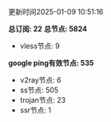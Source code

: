 更新时间2025-01-09 10:51:16

**总订阅: 22**
**总节点: 5824**
- vless节点: 9

**google ping有效节点: 535**
- v2ray节点: 6
- ss节点: 505
- trojan节点: 23
- ssr节点: 1
